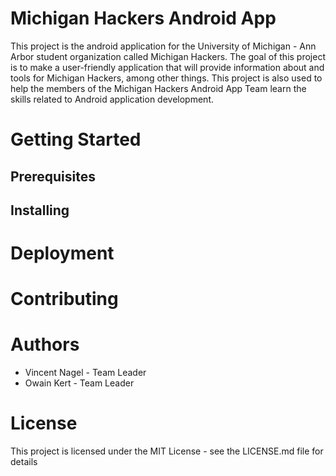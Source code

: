 # Michigan Hackers Android App
This project is the android application for the University of Michigan - Ann Arbor student organization called Michigan Hackers.
The goal of this project is to make a user-friendly application that will provide information about and tools for Michigan Hackers, among other things.
This project is also used to help the members of the Michigan Hackers Android App Team learn the skills related to Android application development.

# Getting Started

## Prerequisites

## Installing

# Deployment

# Contributing

# Authors
* Vincent Nagel - Team Leader
* Owain Kert - Team Leader

# License
This project is licensed under the MIT License - see the LICENSE.md file for details
